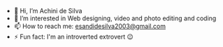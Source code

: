- 👋 Hi, I’m Achini de Silva
- 👀 I’m interested in Web designing, video and photo editing and coding
- 📫 How to reach me: esandidesilva2003@gmail.com
- ⚡ Fun fact: I'm an introverted extrovert 😉

<!---
achiniEsandi/achiniEsandi is a ✨ special ✨ repository because its `README.md` (this file) appears on your GitHub profile.
You can click the Preview link to take a look at your changes.
--->

